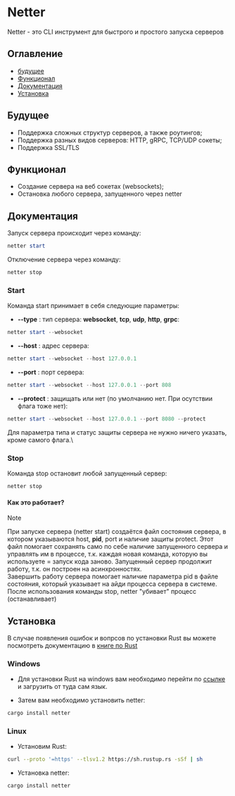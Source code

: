 # Netter

Netter - это CLI инструмент для быстрого и простого запуска серверов

## Оглавление

* [будущее](#будущее)
* [Функционал](#функционал)
* [Документация](#документация)
* [Установка](#установка)

## Будущее

* Поддержка сложных структур серверов, а также роутингов;
* Поддержка разных видов серверов: HTTP, gRPC, TCP/UDP сокеты;
* Поддержка SSL/TLS

## Функционал

* Создание сервера на веб сокетах (websockets);
* Остановка любого сервера, запущенного через netter

## Документация

Запуск сервера происходит через команду:

``` powershell
netter start
```

Отключение сервера через команду:

```powershell
netter stop
```

### Start

Команда start принимает в себя следующие параметры:

* **--type** : тип сервера: **websocket**, **tcp**, **udp**, **http**, **grpc**:

``` powershell
netter start --websocket
```

* **--host** : адрес сервера:

``` powershell
netter start --websocket --host 127.0.0.1
```

* **--port** : порт сервера:

``` powershell
netter start --websocket --host 127.0.0.1 --port 808
```

* **--protect** : защищать или нет (по умолчанию нет. При осутствии флага тоже нет):

```powershell
netter start --websocket --host 127.0.0.1 --port 8080 --protect
```

Для параметра типа и статус защиты сервера не нужно ничего указать, кроме самого флага.\

### Stop

Команда stop остановит любой запущенный сервер:

```powershell
netter stop
```

#### Как это работает?

> [!NOTE]
> При запуске сервера (netter start) создаётся файл состояния сервера, в котором указываются host, **pid**, port и наличие защиты protect. Этот файл помогает сохранять само по себе наличие запущенного сервера и управлять им в процессе, т.к. каждая новая команда, которую вы используете = запуск кода заново. Запущенный сервер продолжит работу, т.к. он построен на асинхронностях.\
> Завершить работу сервера помогает наличие параметра pid в файле состояния, который указывает на айди процесса сервера в системе. После использования команды stop, netter "убивает" процесс (останавливает)

## Установка

В случае появления ошибок и вопрсов по установки Rust вы можете посмотреть документацию в [книге по Rust](https://rust-lang.github.io/book/ch01-01-installation.html)

### Windows

* Для установки Rust на windows вам необходимо перейти по [ссылке](https://www.rust-lang.org/tools/install) и загрузить от туда сам язык.

* Затем вам необходимо установить netter:

```powershell
cargo install netter
```

### Linux

* Установим Rust:

```bash
curl --proto '=https' --tlsv1.2 https://sh.rustup.rs -sSf | sh
```

* Установка netter:

```bash
cargo install netter
```
